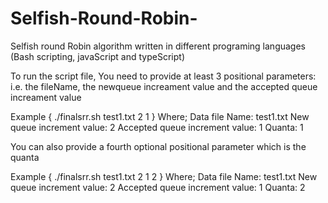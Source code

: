 # Selfish-Round-Robin-
Selfish round Robin algorithm written in different programing languages (Bash scripting, javaScript and typeScript)

To run the script file, You need to provide at least 3 positional parameters:
i.e. the fileName, the newqueue increament value and the accepted queue increament value

Example { ./finalsrr.sh test1.txt 2 1 }
Where;
Data file Name: test1.txt
New queue increment value: 2
Accepted queue increment value: 1
Quanta: 1 

You can also provide a fourth optional positional parameter which is the quanta 

Example { ./finalsrr.sh test1.txt 2 1 2 }
Where;
Data file Name: test1.txt
New queue increment value: 2
Accepted queue increment value: 1
Quanta: 2

